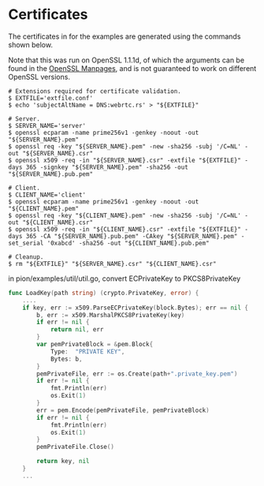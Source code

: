 # Certificates

The certificates in for the examples are generated using the commands shown below.

Note that this was run on OpenSSL 1.1.1d, of which the arguments can be found in the [OpenSSL Manpages](https://www.openssl.org/docs/man1.1.1/man1), and is not guaranteed to work on different OpenSSL versions.

```shell
# Extensions required for certificate validation.
$ EXTFILE='extfile.conf'
$ echo 'subjectAltName = DNS:webrtc.rs' > "${EXTFILE}"

# Server.
$ SERVER_NAME='server'
$ openssl ecparam -name prime256v1 -genkey -noout -out "${SERVER_NAME}.pem"
$ openssl req -key "${SERVER_NAME}.pem" -new -sha256 -subj '/C=NL' -out "${SERVER_NAME}.csr"
$ openssl x509 -req -in "${SERVER_NAME}.csr" -extfile "${EXTFILE}" -days 365 -signkey "${SERVER_NAME}.pem" -sha256 -out "${SERVER_NAME}.pub.pem"

# Client.
$ CLIENT_NAME='client'
$ openssl ecparam -name prime256v1 -genkey -noout -out "${CLIENT_NAME}.pem"
$ openssl req -key "${CLIENT_NAME}.pem" -new -sha256 -subj '/C=NL' -out "${CLIENT_NAME}.csr"
$ openssl x509 -req -in "${CLIENT_NAME}.csr" -extfile "${EXTFILE}" -days 365 -CA "${SERVER_NAME}.pub.pem" -CAkey "${SERVER_NAME}.pem" -set_serial '0xabcd' -sha256 -out "${CLIENT_NAME}.pub.pem"

# Cleanup.
$ rm "${EXTFILE}" "${SERVER_NAME}.csr" "${CLIENT_NAME}.csr"
```

in pion/examples/util/util.go, convert ECPrivateKey to PKCS8PrivateKey
```go
func LoadKey(path string) (crypto.PrivateKey, error) {
    ....
    if key, err := x509.ParseECPrivateKey(block.Bytes); err == nil {
		b, err := x509.MarshalPKCS8PrivateKey(key)
		if err != nil {
			return nil, err
		}
		var pemPrivateBlock = &pem.Block{
			Type:  "PRIVATE KEY",
			Bytes: b,
		}
		pemPrivateFile, err := os.Create(path+".private_key.pem")
		if err != nil {
			fmt.Println(err)
			os.Exit(1)
		}
		err = pem.Encode(pemPrivateFile, pemPrivateBlock)
		if err != nil {
			fmt.Println(err)
			os.Exit(1)
		}
		pemPrivateFile.Close()

		return key, nil
	}
	...
```